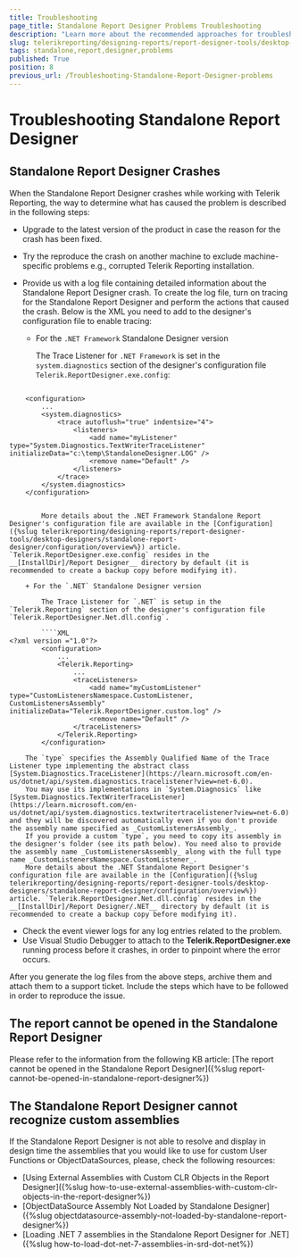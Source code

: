 ```yaml
---
title: Troubleshooting
page_title: Standalone Report Designer Problems Troubleshooting
description: "Learn more about the recommended approaches for troubleshooting the most common problems in the Standalone Report Designer."
slug: telerikreporting/designing-reports/report-designer-tools/desktop-designers/standalone-report-designer/standalone-report-designer-problems
tags: standalone,report,designer,problems
published: True
position: 8
previous_url: /Troubleshooting-Standalone-Report-Designer-problems
---
```


# Troubleshooting Standalone Report Designer

## Standalone Report Designer Crashes

When the Standalone Report Designer crashes while working with Telerik Reporting, the way to determine what has caused the problem is described in the following steps:

* Upgrade to the latest version of the product in case the reason for the crash has been fixed.
* Try the reproduce the crash on another machine to exclude machine-specific problems e.g., corrupted Telerik Reporting installation.
* Provide us with a log file containing detailed information about the Standalone Report Designer crash. To create the log file, turn on tracing for the Standalone Report Designer and perform the actions that caused the crash. Below is the XML you need to add to the designer's configuration file to enable tracing:

	+ For the `.NET Framework` Standalone Designer version

		The Trace Listener for `.NET Framework` is set in the `system.diagnostics` section of the designer's configuration file `Telerik.ReportDesigner.exe.config`:

		````XML
<?xml version ="1.0"?>
		<configuration>
			...
			<system.diagnostics>
				<trace autoflush="true" indentsize="4">
					<listeners>
						<add name="myListener" type="System.Diagnostics.TextWriterTraceListener" initializeData="c:\temp\StandaloneDesigner.LOG" />
						<remove name="Default" />
					</listeners>
				</trace>
			</system.diagnostics>
		</configuration>
````

		More details about the .NET Framework Standalone Report Designer's configuration file are available in the [Configuration]({%slug telerikreporting/designing-reports/report-designer-tools/desktop-designers/standalone-report-designer/configuration/overview%}) article. `Telerik.ReportDesigner.exe.config` resides in the __[InstallDir]/Report Designer__ directory by default (it is recommended to create a backup copy before modifying it).

	+ For the `.NET` Standalone Designer version

		The Trace Listener for `.NET` is setup in the `Telerik.Reporting` section of the designer's configuration file `Telerik.ReportDesigner.Net.dll.config`.

		````XML
<?xml version ="1.0"?>
		<configuration>
			...
			<Telerik.Reporting>
				...
				<traceListeners>
					<add name="myCustomListener" type="CustomListenersNamespace.CustomListener, CustomListenersAssembly"  initializeData="Telerik.ReportDesigner.custom.log" />
					<remove name="Default" />
				</traceListeners>
			</Telerik.Reporting>
		</configuration>
````

		The `type` specifies the Assembly Qualified Name of the Trace Listener type implementing the abstract class [System.Diagnostics.TraceListener](https://learn.microsoft.com/en-us/dotnet/api/system.diagnostics.tracelistener?view=net-6.0).
		You may use its implementations in `System.Diagnosics` like [System.Diagnostics.TextWriterTraceListener](https://learn.microsoft.com/en-us/dotnet/api/system.diagnostics.textwritertracelistener?view=net-6.0) and they will be discovered automatically even if you don't provide the assembly name specified as _CustomListenersAssembly_.
		If you provide a custom `type`, you need to copy its assembly in the designer's folder (see its path below). You need also to provide the assembly name _CustomListenersAssembly_ along with the full type name _CustomListenersNamespace.CustomListener_.
		More details about the .NET Standalone Report Designer's configuration file are available in the [Configuration]({%slug telerikreporting/designing-reports/report-designer-tools/desktop-designers/standalone-report-designer/configuration/overview%}) article. `Telerik.ReportDesigner.Net.dll.config` resides in the __[InstallDir]/Report Designer/.NET__ directory by default (it is recommended to create a backup copy before modifying it).

* Check the event viewer logs for any log entries related to the problem.
* Use Visual Studio Debugger to attach to the __Telerik.ReportDesigner.exe__ running process before it crashes, in order to pinpoint where the error occurs.

After you generate the log files from the above steps, archive them and attach them to a support ticket. Include the steps which have to be followed in order to reproduce the issue.

## The report cannot be opened in the Standalone Report Designer

Please refer to the information from the following KB article: [The report cannot be opened in the Standalone Report Designer]({%slug report-cannot-be-opened-in-standalone-report-designer%})

## The Standalone Report Designer cannot recognize custom assemblies

If the Standalone Report Designer is not able to resolve and display in design time the assemblies that you would like to use for custom User Functions or ObjectDataSources, please, check the following resources:

* [Using External Assemblies with Custom CLR Objects in the Report Designer]({%slug how-to-use-external-assemblies-with-custom-clr-objects-in-the-report-designer%})
* [ObjectDataSource Assembly Not Loaded by Standalone Designer]({%slug objectdatasource-assembly-not-loaded-by-standalone-report-designer%})
* [Loading .NET 7 assemblies in the Standalone Report Designer for .NET]({%slug how-to-load-dot-net-7-assemblies-in-srd-dot-net%})
